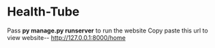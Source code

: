# Health-Tube
Pass **py manage.py runserver** to run the website
Copy paste this url to view website-- http://127.0.0.1:8000/home
